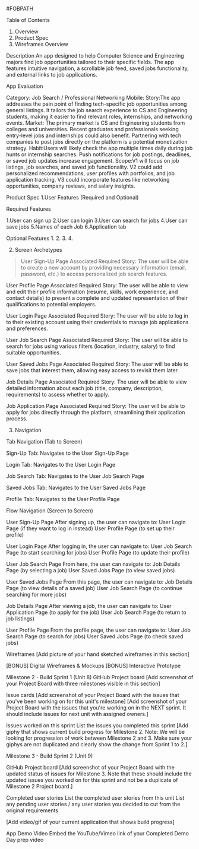 #FOBPATH

Table of Contents
1. Overview
2. Product Spec
3. Wireframes
Overview

Description
An app designed to help Computer Science and Engineering majors find job opportunities tailored to their specific fields. The app features intuitive navigation, a scrollable job feed, saved jobs functionality, and external links to job applications.

App Evaluation

Category: Job Search / Professional Networking
Mobile:
Story:The app addresses the pain point of finding tech-specific job opportunities among general listings. It tailors the job search experience to CS and Engineering students, making it easier to find relevant roles, internships, and networking events.
Market: The primary market is CS and Engineering students from colleges and universities. Recent graduates and professionals seeking entry-level jobs and internships could also benefit. Partnering with tech companies to post jobs directly on the platform is a potential monetization strategy.
Habit:Users will likely check the app multiple times daily during job hunts or internship searches. Push notifications for job postings, deadlines, or saved job updates increase engagement.
Scope:V1 will focus on job listings, job searches, and saved job functionality. V2 could add personalized recommendations, user profiles with portfolios, and job application tracking. V3 could incorporate features like networking opportunities, company reviews, and salary insights.

Product Spec
1.User Features (Required and Optional)

Required Features

1.User can sign up 
2.User can login
3.User can search for jobs
4.User can save jobs
5.Names of each Job
6.Application tab

Optional Features
1.
2. 
3.
4. 

2. Screen Archetypes

> User Sign-Up Page
> Associated Required Story:
> The user will be able to create a new account by providing necessary information (email, password, etc.) to access personalized job search features.

User Profile Page
Associated Required Story:
The user will be able to view and edit their profile information (resume, skills, work experience, and contact details) to present a complete and updated representation of their qualifications to potential employers.

User Login Page
Associated Required Story:
The user will be able to log in to their existing account using their credentials to manage job applications and preferences.
 
User Job Search Page
Associated Required Story:
The user will be able to search for jobs using various filters (location, industry, salary) to find suitable opportunities.

User Saved Jobs Page
Associated Required Story:
The user will be able to save jobs that interest them, allowing easy access to revisit them later.

Job Details Page
Associated Required Story:
The user will be able to view detailed information about each job (title, company, description, requirements) to assess whether to apply.
 
Job Application Page
Associated Required Story:
The user will be able to apply for jobs directly through the platform, streamlining their application process.

3. Navigation

Tab Navigation (Tab to Screen)

Sign-Up Tab:
Navigates to the User Sign-Up Page

Login Tab:
Navigates to the User Login Page

Job Search Tab:
Navigates to the User Job Search Page

Saved Jobs Tab:
Navigates to the User Saved Jobs Page

Profile Tab:
Navigates to the User Profile Page

Flow Navigation (Screen to Screen)

User Sign-Up Page
After signing up, the user can navigate to:
User Login Page (if they want to log in instead)
User Profile Page (to set up their profile)

User Login Page
After logging in, the user can navigate to:
User Job Search Page (to start searching for jobs)
User Profile Page (to update their profile)

User Job Search Page
From here, the user can navigate to:
Job Details Page (by selecting a job)
User Saved Jobs Page (to view saved jobs)

User Saved Jobs Page
From this page, the user can navigate to:
Job Details Page (to view details of a saved job)
User Job Search Page (to continue searching for more jobs)

Job Details Page
After viewing a job, the user can navigate to:
User Application Page (to apply for the job)
User Job Search Page (to return to job listings)

User Profile Page
From the profile page, the user can navigate to:
User Job Search Page (to search for jobs)
User Saved Jobs Page (to check saved jobs)

Wireframes
[Add picture of your hand sketched wireframes in this section] 



[BONUS] Digital Wireframes & Mockups
[BONUS] Interactive Prototype

Milestone 2 - Build Sprint 1 (Unit 8)
GitHub Project board
[Add screenshot of your Project Board with three milestones visible in this section] 

Issue cards
[Add screenshot of your Project Board with the issues that you've been working on for this unit's milestone] 
[Add screenshot of your Project Board with the issues that you're working on in the NEXT sprint. It should include issues for next unit with assigned owners.] 

Issues worked on this sprint
List the issues you completed this sprint
[Add giphy that shows current build progress for Milestone 2. Note: We will be looking for progression of work between Milestone 2 and 3. Make sure your giphys are not duplicated and clearly show the change from Sprint 1 to 2.]

Milestone 3 - Build Sprint 2 (Unit 9)

GitHub Project board
[Add screenshot of your Project Board with the updated status of issues for Milestone 3. Note that these should include the updated issues you worked on for this sprint and not be a duplicate of Milestone 2 Project board.] 

Completed user stories
List the completed user stories from this unit
List any pending user stories / any user stories you decided to cut from the original requirements

[Add video/gif of your current application that shows build progress] 

App Demo Video
Embed the YouTube/Vimeo link of your Completed Demo Day prep video
